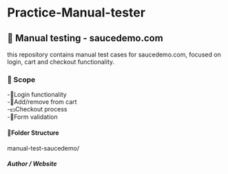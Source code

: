 # Practice-Manual-tester
## 🧪 Manual testing - saucedemo.com
this repository contains manual test cases for saucedemo.com, focused on login, cart and checkout functionality.

### 🎯 Scope
-🔑Login functionality<br>
-🛒Add/remove from cart<br>
-💵Checkout process<br>
-📝Form validation<br>

#### 📁Folder Structure
manual-test-saucedemo/

##### Author / Website

